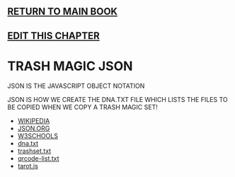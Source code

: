 ## [RETURN TO MAIN BOOK](read-markdown-file.php?filename=book.md)
## [EDIT THIS CHAPTER](edit-markdown-file.php?filename=json.md)

# TRASH MAGIC JSON

JSON IS THE JAVASCRIPT OBJECT NOTATION

JSON IS HOW WE CREATE THE DNA.TXT FILE WHICH LISTS THE FILES TO BE COPIED WHEN WE COPY A TRASH MAGIC SET!

 - [WIKIPEDIA](https://en.wikipedia.org/wiki/JSON)
 - [JSON.ORG](https://www.json.org/json-en.html)
 - [W3SCHOOLS](https://www.w3schools.com/whatis/whatis_json.asp)
 - [dna.txt](dna.txt)
 - [trashset.txt](trashset.txt)
 - [qrcode-list.txt](qrcode-list.txt)
 - [tarot.js](tarot.js)



 
